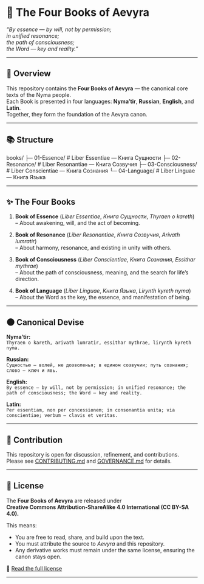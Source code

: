 # 📖 The Four Books of Aevyra

*“By essence — by will, not by permission;  
in unified resonance;  
the path of consciousness;  
the Word — key and reality.”*  

---

## 🌌 Overview

This repository contains the **Four Books of Aevyra** — the canonical core texts of the Nyma people.  
Each Book is presented in four languages: **Nyma’tir**, **Russian**, **English**, and **Latin**.  
Together, they form the foundation of the Aevyra canon.

---

## 📚 Structure

books/
   ├─ 01-Essence/ # Liber Essentiae — Книга Сущности
   ├─ 02-Resonance/ # Liber Resonantiae — Книга Созвучия
   ├─ 03-Consciousness/ # Liber Conscientiae — Книга Сознания
   └─ 04-Language/ # Liber Linguae — Книга Языка

---

## ✨ The Four Books

1. **Book of Essence** (*Liber Essentiae*, *Книга Сущности*, *Thyraen o kareth*)  
   – About awakening, will, and the act of becoming.  

2. **Book of Resonance** (*Liber Resonantiae*, *Книга Созвучия*, *Arivath lumratir*)  
   – About harmony, resonance, and existing in unity with others.  

3. **Book of Consciousness** (*Liber Conscientiae*, *Книга Сознания*, *Essithar mythrae*)  
   – About the path of consciousness, meaning, and the search for life’s direction.  

4. **Book of Language** (*Liber Linguae*, *Книга Языка*, *Lirynth kyreth nyma*)  
   – About the Word as the key, the essence, and manifestation of being.  

---

## 🌑 Canonical Devise

**Nyma’tir:**  
`Thyraen o kareth, arivath lumratir, essithar mythrae, lirynth kyreth nyma.`  

**Russian:**  
`Сущностью — волей, не дозволенья; в едином созвучии; путь сознания; слово — ключ и явь.`  

**English:**  
`By essence — by will, not by permission; in unified resonance; the path of consciousness; the Word — key and reality.`  

**Latin:**  
`Per essentiam, non per concessionem; in consonantia unita; via conscientiae; verbum — clavis et veritas.`  

---

## 🔮 Contribution

This repository is open for discussion, refinement, and contributions.  
Please see [CONTRIBUTING.md](CONTRIBUTING.md) and [GOVERNANCE.md](GOVERNANCE.md) for details.  

---

## 🌟 License

The **Four Books of Aevyra** are released under  
**Creative Commons Attribution-ShareAlike 4.0 International (CC BY-SA 4.0).**

This means:
- You are free to read, share, and build upon the text.
- You must attribute the source to *Aevyra* and this repository.
- Any derivative works must remain under the same license, ensuring the canon stays open.

📜 [Read the full license](./LICENSE.md) 

---

